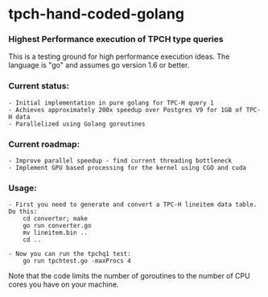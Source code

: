 # tpch-hand-coded-golang
### Highest Performance execution of TPCH type queries

This is a testing ground for high performance execution ideas. The language is "go" and assumes go version 1.6 or better.

### Current status:
    - Initial implementation in pure golang for TPC-H query 1
    - Achieves approximately 200x speedup over Postgres V9 for 1GB of TPC-H data
    - Parallelized using Golang goroutines

### Current roadmap:
    - Improve parallel speedup - find current threading bottleneck
    - Implement GPU based processing for the kernel using CGO and cuda

### Usage:
    - First you need to generate and convert a TPC-H lineitem data table. Do this:
        cd converter; make
        go run converter.go
        mv lineitem.bin ..
        cd ..

    - Now you can run the tpchq1 test:
        go run tpchtest.go -maxProcs 4

Note that the code limits the number of goroutines to the number of CPU cores you have on your machine.

